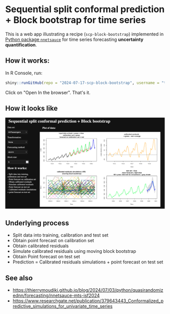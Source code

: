 # Sequential split conformal prediction + Block bootstrap for time series 

This is a web app illustrating a recipe (`scp-block-bootstrap`) implemented in [Python package `nnetsauce`](https://thierrymoudiki.github.io/blog/2024/07/03/python/quasirandomizednn/forecasting/nnetsauce-mts-isf2024) for time series forecasting **uncertainty quantification**. 

## How it works:

In R Console, run: 

```R
shiny::runGitHub(repo = "2024-07-17-scp-block-bootstrap", username = "thierrymoudiki")
```

Click on "Open In the browser". That's it. 

## How it looks like

![xxx](./img.png)


## Underlying process

- Split data into training, calibration and test set
- Obtain point forecast on calibration set
- Obtain calibrated residuals
- Simulate calibrated residuals using moving block bootstrap
- Obtain Point forecast on test set
- Prediction = Calibrated residuals simulations + point forecast on test set

## See also 

- https://thierrymoudiki.github.io/blog/2024/07/03/python/quasirandomizednn/forecasting/nnetsauce-mts-isf2024
- https://www.researchgate.net/publication/379643443_Conformalized_predictive_simulations_for_univariate_time_series
